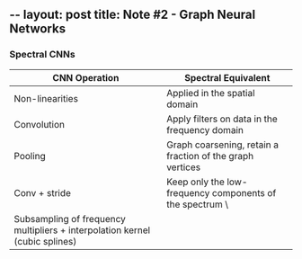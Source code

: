--
layout: post
title: Note #2 - Graph Neural Networks
---
### Spectral CNNs
	
| CNN Operation        | Spectral Equivalent           | 
| ------------- |-------------|
| Non-linearities     	| Applied in the spatial domain |
| Convolution         	| Apply filters on data in the frequency domain |
| Pooling         		| Graph coarsening, retain a fraction of the graph vertices |
| Conv + stride         | Keep only the low-frequency components of the spectrum \
	Subsampling of frequency multipliers + interpolation kernel (cubic splines) |